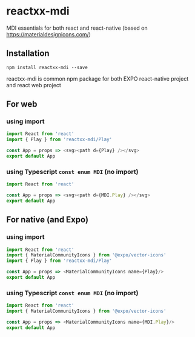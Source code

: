 # reactxx-mdi
MDI essentials for both react and react-native (based on https://materialdesignicons.com/)


## Installation

```npm install reactxx-mdi --save```

reactxx-mdi is common npm package for both EXPO react-native project and react web project

## For web

### using import
```javascript
import React from 'react'
import { Play } from 'reactxx-mdi/Play'

const App = props => <svg><path d={Play} /></svg>
export default App
```

### using Typescript ```const enum MDI``` (no import)
```typescript
import React from 'react'

const App = props => <svg><path d={MDI.Play} /></svg>
export default App
```

## For native (and Expo)

### using import
```javascript
import React from 'react'
import { MaterialCommunityIcons } from '@expo/vector-icons'
import { Play } from 'reactxx-mdi/Play'

const App = props => <MaterialCommunityIcons name={Play}/>
export default App
```

### using Typescript ```const enum MDI``` (no import)
```typescript
import React from 'react'
import { MaterialCommunityIcons } from '@expo/vector-icons'

const App = props => <MaterialCommunityIcons name={MDI.Play}/>
export default App
```
